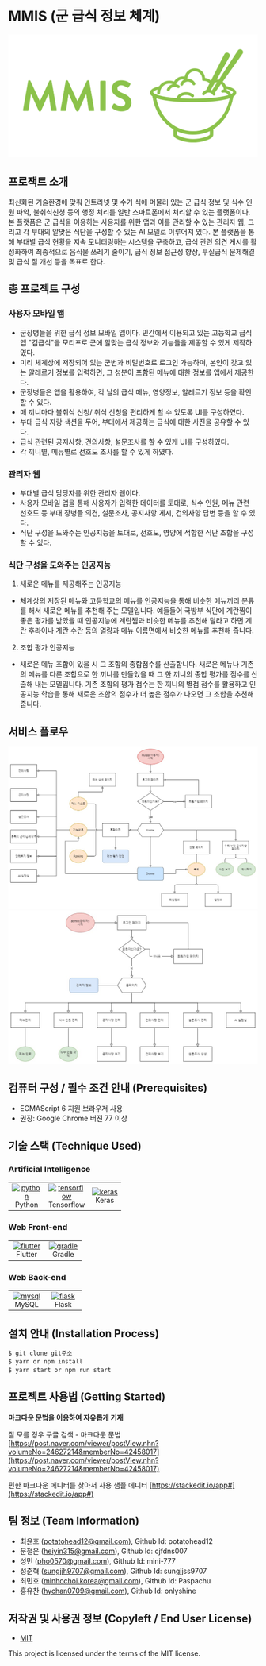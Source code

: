 


# MMIS (군 급식 정보 체계)
![Logo](https://github.com/osamhack2021/APP_AI_MMIS_teamMMIS/blob/main/assets/logo_white_background.jpg)


## 프로잭트 소개
 최신화된 기술환경에 맞춰 인트라넷 및 수기 식에 머물러 있는 군 급식 정보 및 식수 인원 파악, 불취식신청 등의 행정 처리를 일반 스마트폰에서 처리할 수 있는 플랫폼이다. 본 플랫폼은 군 급식을 이용하는 사용자를 위한 앱과 이를 관리할 수 있는 관리자 웹, 그리고 각 부대의 알맞은 식단을 구성할 수 있는 AI 모델로 이루어져 있다. 본 플랫폼을 통해 부대별 급식 현황을 지속 모니터링하는 시스템을 구축하고, 급식 관련 의견 게시를 활성화하여 최종적으로 음식물 쓰레기 줄이기, 급식 정보 접근성 향상, 부실급식 문제해결 및 급식 질 개선 등을 목표로 한다. 


## 총 프로젝트 구성
### 사용자 모바일 앱
- 군장병들을 위한 급식 정보 모바일 앱이다. 민간에서 이용되고 있는 고등학교 급식앱 "김급식"을 모티프로 군에 알맞는 급식 정보와 기능들을 제공할 수 있게 제작하였다. 
- 미리 체계상에 저장되어 있는 군번과 비밀번호로 로그인 가능하며, 본인이 갖고 있는 알레르기 정보를 입력하면, 그 성분이 포함된 메뉴에 대한 정보를 앱에서 제공한다. 
- 군장병들은 앱을 활용하여, 각 날의 급식 메뉴, 영양정보, 알레르기 정보 등을 확인할 수 있다. 
- 매 끼니마다 불취식 신청/ 취식 신청을 편리하게 할 수 있도록 UI를 구성하였다. 
- 부대 급식 자랑 색션을 두어, 부대에서 제공하는 급식에 대한 사진을 공유할 수 있다. 
- 급식 관련된 공지사항, 건의사항, 설문조사를 할 수 있게 UI를 구성하였다. 
- 각 끼니별, 메뉴별로 선호도 조사를 할 수 있게 하였다. 

### 관리자 웹
- 부대별 급식 담당자를 위한 관리자 웹이다. 
- 사용자 모바일 앱을 통해 사용자가 입력한 데이터를 토대로, 식수 인원, 메뉴 관련 선호도 등 부대 장병들 의견, 설문조사, 공지사항 게시, 건의사항 답변 등을 할 수 있다. 
- 식단 구성을 도와주는 인공지능을 토대로, 선호도, 영양에 적합한 식단 조합을 구성할 수 있다. 

### 식단 구성을 도와주는 인공지능

1. 새로운 메뉴를 제공해주는 인공지능 
- 체계상의 저장된 메뉴와 고등학교의 메뉴를 인공지능을 통해 비슷한 메뉴끼리 분류를 해서 새로운 메뉴를 추천해 주는 모델입니다. 예들들어 국방부 식단에 계란찜이 좋은 평가를 받았을 때 인공지능에 계란찜과 비슷한 메뉴를 추천해 달라고 하면 계란 후라이나 계란 수란 등의 열량과 메뉴 이름면에서 비슷한 메뉴를 추천해 줍니다.

2. 조합 평가 인공지능
- 새로운 메뉴 조합이 있을 시 그 조합의 종합점수를 산출합니다. 새로운 메뉴나 기존의 메뉴를 다른 조합으로 한 끼니를 만들었을 때 그 한 끼니의 종합 평가를 점수를 산출해 내는 모델입니다. 기존 조합의 평가 점수는 한 끼니의 별점 점수를 활용하고 인공지능 학습을 통해 새로운 조합의 점수가 더 높은 점수가 나오면 그 조합을 추천해 줍니다.

## 서비스 플로우
![myapp flow](https://github.com/osamhack2021/APP_AI_MMIS_teamMMIS/blob/main/assets/myapp_flow.jpg)
![admin flow](https://github.com/osamhack2021/APP_AI_MMIS_teamMMIS/blob/main/assets/admin_flow.jpg)

## 컴퓨터 구성 / 필수 조건 안내 (Prerequisites)
* ECMAScript 6 지원 브라우저 사용
* 권장: Google Chrome 버젼 77 이상

## 기술 스택 (Technique Used) 
### Artificial Intelligence

<table>
<tbody>
    <tr>
        <td width="60">
            <div align="center"><a href="https://www.python.org" target="_blank"> <img src="https://www.python.org/static/img/python-logo@2x.png" alt="python" height="40"/> </a><br>Python</br></div>
        </td>
        <td width="60">
            <div align="center"><a href="https://www.tensorflow.org/" target="_blank"> <img src="https://www.gstatic.com/devrel-devsite/prod/vfe8af62599ec445552c3fb43608c37ff46463c9fce3b14d8ee63b2e71edddffd/tensorflow/images/lockup.svg?dcb_=0.6050776491075445" alt="tensorflow" height="40"/> </a><br>Tensorflow</br></div>
        </td>
        <td>
            <div align="center"><a href="https://keras.io/" target="_blank"> <img src="https://keras.io/img/logo.png" alt="keras" height="40"/> </a><br>Keras</br></div>
        </td>
    </tr>
</tbody>
</table>

### Web Front-end

<table>
<tbody>
    <tr>
        <td width="60">
            <div align="center"><a href="https://flutter.dev/" target="_blank"> <img src="https://cdn.jsdelivr.net/gh/devicons/devicon/icons/flutter/flutter-original.svg" alt="flutter" width="40" height="40"/> </a><br>Flutter</br></div>
        </td>
        <td width="60">
            <div align="center"><a href="https://gradle.org/" target="_blank"> <img src="https://cdn.jsdelivr.net/gh/devicons/devicon/icons/gradle/gradle-plain.svg" alt="gradle" width="40" height="40"/> </a><br>Gradle</br></div>
        </td>
    </tr>
</tbody>
</table>

### Web Back-end

<table>
<tbody>
    <tr>
        <td width="60">
            <div align="center"><a href="https://www.mysql.com/" target="_blank"> <img src="https://cdn.jsdelivr.net/gh/devicons/devicon/icons/mysql/mysql-original-wordmark.svg" alt="mysql" width="40" height="40"/> </a><br>MySQL</br></div>
        </td>
        <td width="60">
            <div align="center"><a href="https://flask.palletsprojects.com/en/2.0.x/" target="_blank"> <img src="https://cdn.jsdelivr.net/gh/devicons/devicon/icons/flask/flask-original.svg" alt="flask" width="40" height="40"/> </a><br>Flask</br></div>
        </td>
    </tr>
</tbody>
</table>


## 설치 안내 (Installation Process)
```bash
$ git clone git주소
$ yarn or npm install
$ yarn start or npm run start
```

## 프로젝트 사용법 (Getting Started)
**마크다운 문법을 이용하여 자유롭게 기재**

잘 모를 경우
구글 검색 - 마크다운 문법
[https://post.naver.com/viewer/postView.nhn?volumeNo=24627214&memberNo=42458017](https://post.naver.com/viewer/postView.nhn?volumeNo=24627214&memberNo=42458017)

 편한 마크다운 에디터를 찾아서 사용
 샘플 에디터 [https://stackedit.io/app#](https://stackedit.io/app#)
 
## 팀 정보 (Team Information)
- 최윤호 (potatohead12@gmail.com), Github Id: potatohead12
- 문철운 (heiyin315@gmail.com), Github Id: cjfdns007
- 성민 (pho0570@gmail.com), Github Id: mini-777
- 성준혁 (sungjjh9707@gmail.com), Github Id: sungjjss9707
- 최민호 (minhochoi.korea@gmail.com), Github Id: Paspachu
- 홍유찬 (hychan0709@gmail.com), Github Id: onlyshine

## 저작권 및 사용권 정보 (Copyleft / End User License)
 * [MIT](https://github.com/osam2020-WEB/Sample-ProjectName-TeamName/blob/master/license.md)

This project is licensed under the terms of the MIT license.

